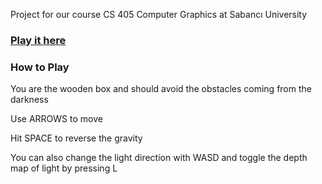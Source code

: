 Project for our course CS 405 Computer Graphics at Sabancı University

### [Play it here](https://bekorn.github.io/CS405-Game-Project-Compiled/)

### How to Play

You are the wooden box and should avoid the obstacles coming from the darkness

Use ARROWS to move

Hit SPACE to reverse the gravity

You can also change the light direction with WASD and toggle the depth map of light by pressing L
